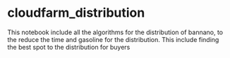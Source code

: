 # cloudfarm_distribution
This notebook include all the algorithms for the distribution of bannano, to the reduce the time and gasoline for the distribution. This include finding the best spot to the distribution for buyers 
